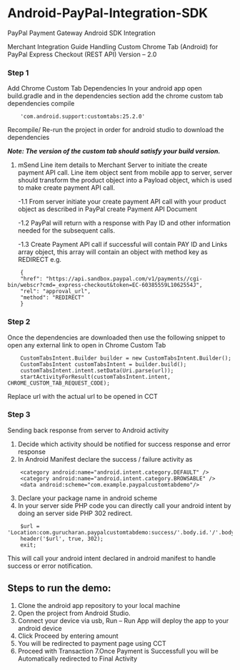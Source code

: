 # Android-PayPal-Integration-SDK
PayPal Payment Gateway Android SDK Integration 


Merchant Integration Guide
Handling Custom Chrome Tab (Android) for
PayPal Express Checkout (REST API)
Version – 2.0

### Step 1

Add Chrome Custom Tab Dependencies
In your android app open build.gradle and in the dependencies section add the chrome custom tab dependencies compile 
```
    'com.android.support:customtabs:25.2.0'
```
Recompile/ Re-run the project in order for android studio to download the dependencies

***Note: The version of the custom tab should satisfy your build version.***

1. mSend Line item details to Merchant Server to initiate the create payment API call. Line item object sent from mobile app to server, server should transform the product object into a Payload object, which is used to make create payment API call.

    -1.1 From server initiate your create payment API call with your product object as described in PayPal create Payment API Document

    -1.2 PayPal will return with a response with Pay ID and other information needed for the subsequent calls.

    -1.3 Create Payment API call if successful will contain PAY ID and Links array object, this array will contain an object with method key as REDIRECT e.g.
```
    {
    "href": "https://api.sandbox.paypal.com/v1/payments//cgi-bin/webscr?cmd=_express-checkout&token=EC-60385559L1062554J",
    "rel": "approval_url",
    "method": "REDIRECT"
    }
```
### Step 2

Once the dependencies are downloaded then use the following snippet to open any external link to open in Chrome Custom Tab
```
    CustomTabsIntent.Builder builder = new CustomTabsIntent.Builder(); 
    CustomTabsIntent customTabsIntent = builder.build(); 
    customTabsIntent.intent.setData(Uri.parse(url)); 
    startActivityForResult(customTabsIntent.intent, CHROME_CUSTOM_TAB_REQUEST_CODE);
```
Replace url with the actual url to be opened in CCT

### Step 3

Sending back response from server to Android activity
1. Decide which activity should be notified for success response and error response
2. In Android Manifest declare the success / failure activity as 
```
    <category android:name="android.intent.category.DEFAULT" /> 
    <category android:name="android.intent.category.BROWSABLE" /> 
    <data android:scheme="com.example.paypalcustomtabdemo"/>
```    
3. Declare your package name in android scheme
4. In your server side PHP code you can directly call your android intent by doing an server side PHP 302 redirect.
```
    $url = 'Location:com.gurucharan.paypalcustomtabdemo:success/'.body.id.'/'.body.payer.payer_info.payer_id;
    header('$url', true, 302);
    exit;
```
This will call your android intent declared in android manifest to handle success or error notification.

## Steps to run the demo:
1. Clone the android app repository to your local machine
2. Open the project from Android Studio.
3. Connect your device via usb, Run – Run App will deploy the app to your android device
4. Click Proceed by entering amount  
5. You will be redirected to payment page using CCT 
6. Proceed with Transaction 
7.Once Payment is Successfull you will be Automatically redirected to Final Activity

